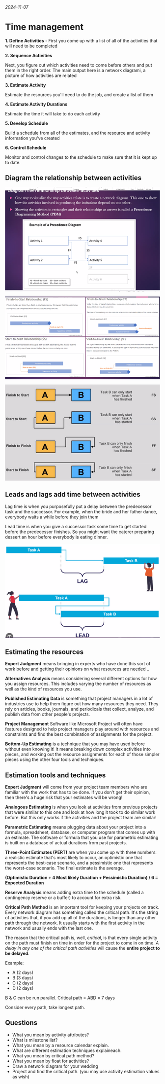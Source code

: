 *2024-11-07*
# Time management

**1. Define Activities** - First you come up with a list of all of the activities that will need to be
completed

**2. Sequence Activities**

Next, you figure out which activities need to come before others and put them
in the right order. The main output here is a network diagrami, a picture of how
activities are related

**3. Estimate Activity**

Estimate the resources you'll need to do the job, and create a list of them

**4. Estimate Activity Durations**

Estimate the time it will take to do each activity

**5. Develop Schedule**

Build a schedule from all of the estimates, and the resource and activity information you've created

**6. Control Schedule**

Monitor and control changes to the schedule to make sure that it is kept up to date.

## Diagram the relationship between activities

![](./images/TimeManagementSlide2.png)

![](./images/TimeManagementSlide3.png)

![](./images/TimeManagementSlide4.png)

## Leads and lags add time between activities

Lag time is when you purposefully put a delay between the predecessor task and the
successor. For example, when the bride and her father dance, everybody waits a
while before they join them

Lead time is when you give a successor task some time to get started before the predecessor
finishes. So you might want the caterer preparing dessert an hour before everybody is eating
dinner.

![](./images/lagTime.png)

## Estimating the resources

**Expert Judgment** means bringing in experts who have done this sort of work before
and getting their opinions on what resources are needed ..

**Alternatives Analysis** means considering several different options for how you assign
resources. This includes varying the number of resources as well as the kind of resources you
use.

**Published Estimating Data** is something that project managers in a lot of industries
use to help them figure out how many resources they need. They rely on articles, books,
journals, and periodicals that collect, analyze, and publish data from other people's projects.

**Project Management** Software like Microsoft Project will often have features
designed to help project managers play around with resources and constraints and find the
best combination of assignments for the project.

**Bottom-Up Estimating** is a technique that you may have used before
without even knowing it! It means breaking down complex activities into pieces,
and working out the resource assignments for each of those simpler pieces using
the other four tools and techniques.

## Estimation tools and techniques

**Expert Judgment** will come from your project team members who are familiar with the work that has to be done. If you don't get their opinion, then there's a huge risk that your estimates will be wrong!

**Analogous Estimating** is when you look at activities from previous projects that were similar to this one and look at how long it took to do similar work before. But this only works if the activities and the project team are similar!

**Parametric Estimating** means plugging data about your project into a formula, spreadsheet, database, or computer program that comes up with an estimate. The software or
formula that you use for parametric estimating is built on a database of actual durations from past
projects.

**Three-Point Estimates (PERT)** are when you come up with three numbers: a realistic estimate that's most likely to occur, an optimistic one that represents the best-case scenario, and a pessimistic one that represents the worst-case scenario. The final estimate is the average.

**(Optimistic Duration + 4 Most likely Duration + Pessimistic Duration) / 6 = Expected Duration**

**Reserve Analysis** means adding extra time to the schedule (called a contingency reserve or a buffer) to account for extra risk.

**Critical Path Method** is an important tool for keeping your projects on track. Every network diagram has something called the critical path. It's the string of activities that, if you add up all of the durations, is longer than any other path through the network. It usually starts with the first activity in the network and usually ends with the last one.

The reason that the critical path is, well, *critical*, is that every single activity on the path must finish on time in order for the project to come in on time. *A delay in any one of the critical path activities* will cause the **entire project to be delayed**.

Example:

- A (2 days)
- B (3 days)
- C (2 days)
- D (2 days)

B & C can be run parallel.
Critical path = ABD = 7 days

Consider every path, take longest path.

## Questions

- What you mean by activity attributes?
- What is milestone list?
- What you mean by a resource calendar explain.
- What are different estimation techniques explaineach.
- What you mean by critical path method?
- What you mean by float for activities?
- Draw a network diagram for your wedding
- Project and find the critical path. (you may use
activity estimation values as wish)
